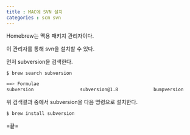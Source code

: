 ```yaml
---
title : MAC에 SVN 설치
categories : scm svn
---
```


Homebrew는 맥용 패키지 관리자이다. 

이 관리자를 통해 svn을 설치할 수 있다. 

먼저 subversion을 검색한다. 

~~~bash
$ brew search subversion

==> Formulae
subversion                 subversion@1.8             bumpversion
~~~

위 검색결과 중에서 subversion을 다음 명령으로 설치한다. 

~~~bash
$ brew install subversion
~~~

=끝=



